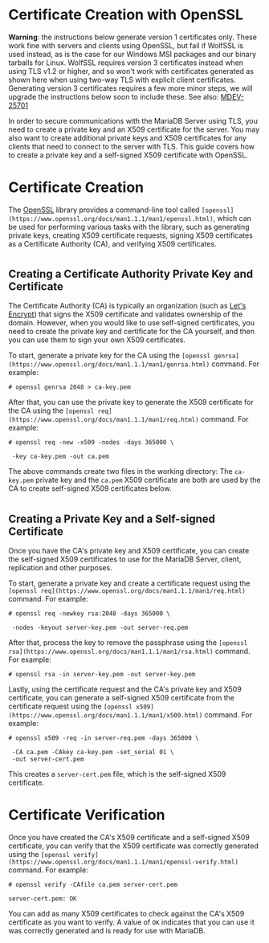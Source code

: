 # Certificate Creation with OpenSSL

**Warning**: the instructions below generate version 1 certificates only. These work fine with servers and clients using OpenSSL, but fail if WolfSSL is used instead, as is the case for our Windows MSI packages and our binary tarballs for Linux.
WolfSSL requires version 3 certificates instead when using TLS v1.2 or higher, and so won't work with certificates generated as shown here when using two-way TLS with explicit client certificates.
Generating version 3 certificates requires a few more minor steps, we will upgrade the instructions below soon to include these.
See also: [MDEV-25701](https://jira.mariadb.org/browse/MDEV-25701)

In order to secure communications with the MariaDB Server using TLS, you need to create a private key and an X509 certificate for the server. You may also want to create additional private keys and X509 certificates for any clients that need to connect to the server with TLS. This guide covers how to create a private key and a self-signed X509 certificate with OpenSSL.

#

# Certificate Creation

The [OpenSSL](https://www.openssl.org/) library provides a command-line tool called `[openssl](https://www.openssl.org/docs/man1.1.1/man1/openssl.html)`, which can be used for performing various tasks with the library, such as generating private keys, creating X509 certificate requests, signing X509 certificates as a Certificate Authority (CA), and verifying X509 certificates.

#

## Creating a Certificate Authority Private Key and Certificate

The Certificate Authority (CA) is typically an organization (such as [Let's Encrypt](https://letsencrypt.org/)) that signs the X509 certificate and validates ownership of the domain. However, when you would like to use self-signed certificates, you need to create the private key and certificate for the CA yourself, and then you can use them to sign your own X509 certificates.

To start, generate a private key for the CA using the `[openssl genrsa](https://www.openssl.org/docs/man1.1.1/man1/genrsa.html)` command. For example:

```
# openssl genrsa 2048 > ca-key.pem

```

After that, you can use the private key to generate the X509 certificate for the CA using the `[openssl req](https://www.openssl.org/docs/man1.1.1/man1/req.html)` command. For example:

```
# openssl req -new -x509 -nodes -days 365000 \

 -key ca-key.pem -out ca.pem
```

The above commands create two files in the working directory: The `ca-key.pem` private key and the `ca.pem` X509 certificate are both are used by the CA to create self-signed X509 certificates below.

#

## Creating a Private Key and a Self-signed Certificate

Once you have the CA's private key and X509 certificate, you can create the self-signed X509 certificates to use for the MariaDB Server, client, replication and other purposes.

To start, generate a private key and create a certificate request using the `[openssl req](https://www.openssl.org/docs/man1.1.1/man1/req.html)` command. For example:

```
# openssl req -newkey rsa:2048 -days 365000 \

 -nodes -keyout server-key.pem -out server-req.pem
```

After that, process the key to remove the passphrase using the `[openssl rsa](https://www.openssl.org/docs/man1.1.1/man1/rsa.html)` command. For example:

```
# openssl rsa -in server-key.pem -out server-key.pem

```

Lastly, using the certificate request and the CA's private key and X509 certificate, you can generate a self-signed X509 certificate from the certificate request using the `[openssl x509](https://www.openssl.org/docs/man1.1.1/man1/x509.html)` command. For example:

```
# openssl x509 -req -in server-req.pem -days 365000 \

 -CA ca.pem -CAkey ca-key.pem -set_serial 01 \
 -out server-cert.pem
```

This creates a `server-cert.pem` file, which is the self-signed X509 certificate.

#

# Certificate Verification

Once you have created the CA's X509 certificate and a self-signed X509 certificate, you can verify that the X509 certificate was correctly generated using the `[openssl verify](https://www.openssl.org/docs/man1.1.1/man1/openssl-verify.html)` command. For example:

```
# openssl verify -CAfile ca.pem server-cert.pem

server-cert.pem: OK
```

You can add as many X509 certificates to check against the CA's X509 certificate as you want to verify. A value of `OK` indicates that you can use it was correctly generated and is ready for use with MariaDB.